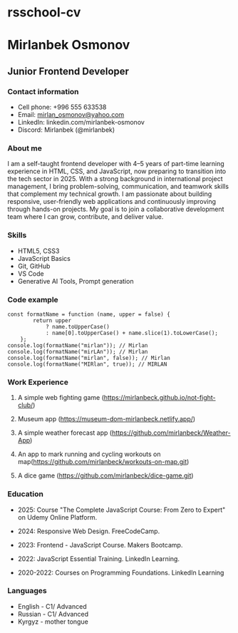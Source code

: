 # rsschool-cv

# Mirlanbek Osmonov

## Junior Frontend Developer

### Contact information

- Cell phone: +996 555 633538
- Email: mirlan_osmonov@yahoo.com
- LinkedIn: linkedin.com/mirlanbek-osmonov
- Discord: Mirlanbek (@mirlanbek)

### About me

I am a self-taught frontend developer with 4–5 years of part-time learning experience in HTML, CSS, and JavaScript, now preparing to transition into the tech sector in 2025. With a strong background in international project management, I bring problem-solving, communication, and teamwork skills that complement my technical growth. I am passionate about building responsive, user-friendly web applications and continuously improving through hands-on projects. My goal is to join a collaborative development team where I can grow, contribute, and deliver value.

### Skills

- HTML5, CSS3
- JavaScript Basics
- Git, GitHub
- VS Code
- Generative AI Tools, Prompt generation

### Code example

```
const formatName = function (name, upper = false) {
        return upper
            ? name.toUpperCase()
            : name[0].toUpperCase() + name.slice(1).toLowerCase();
    };
console.log(formatName("mirlan")); // Mirlan
console.log(formatName("mirLAn")); // Mirlan
console.log(formatName("mirlan", false)); // Mirlan
console.log(formatName("MIRlan", true)); // MIRLAN
```

### Work Experience

1. A simple web fighting game (https://mirlanbeck.github.io/not-fight-club/)

2. Museum app (https://museum-dom-mirlanbeck.netlify.app/)

3. A simple weather forecast app (https://github.com/mirlanbeck/Weather-App)

4. An app to mark running and cycling workouts on map(https://github.com/mirlanbeck/workouts-on-map.git)

5. A dice game (https://github.com/mirlanbeck/dice-game.git)

### Education

- 2025: Course "The Complete JavaScript Course: From Zero to Expert" on Udemy Online Platform.

- 2024: Responsive Web Design. FreeCodeCamp.

- 2023: Frontend - JavaScript Course. Makers Bootcamp.

- 2022: JavaScript Essential Training. LinkedIn Learning.

- 2020-2022: Courses on Programming Foundations. LinkedIn Learning

### Languages

- English - C1/ Advanced
- Russian - C1/ Advanced
- Kyrgyz - mother tongue

